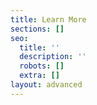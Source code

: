 ```yaml
---
title: Learn More
sections: []
seo:
  title: ''
  description: ''
  robots: []
  extra: []
layout: advanced
---
```

